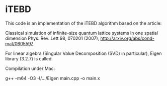 # iTEBD
  This code is an implementation of the iTEBD algorithm based on the article: 
 
  Classical simulation of infinite-size quantum lattice systems in one spatial dimension
  Phys. Rev. Lett 98, 070201 (2007), http://arxiv.org/abs/cond-mat/0605597
 
  For linear algebra (Singular Value Decomposition (SVD) in particular), 
  Eigen library (3.2.7) is called. 
 
  Compilation under Mac:
 
  g++ -m64 -O3 -I/.../Eigen main.cpp -o main.x
